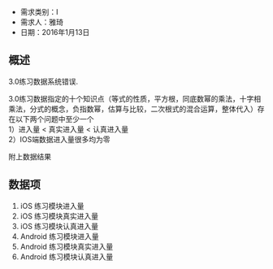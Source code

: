 * 需求类别：I 
* 需求人：雅琦
* 日期：2016年1月13日

## 概述

3.0练习数据系统错误.

3.0练习数据指定的十个知识点（等式的性质，平方根，同底数幂的乘法，十字相乘法，分式的概念，负指数幂，估算与比较，二次根式的混合运算，整体代入）存在以下两个问题中至少一个  
1）进入量 < 真实进入量 < 认真进入量  
2）IOS端数据进入量很多均为零  

附上数据结果

## 数据项

1. iOS 练习模块进入量  
2. iOS 练习模块真实进入量  
3. iOS 练习模块认真进入量  
4. Android 练习模块进入量  
5. Android 练习模块真实进入量  
6. Android 练习模块认真进入量  
